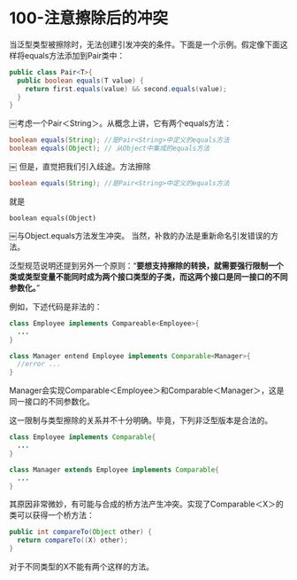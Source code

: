 # 100-注意擦除后的冲突

当泛型类型被擦除时，无法创建引发冲突的条件。下面是一个示例。假定像下面这样将equals方法添加到Pair类中：

```java
public class Pair<T>{
  public boolean equals(T value) {
    return first.equals(value) && second.equals(value);
  }
}
```

￼考虑一个Pair＜String＞。从概念上讲，它有两个equals方法：

```java
boolean equals(String); //是Pair<String>中定义的equals方法
boolean equals(Object); // 从Object中集成的equals方法
```

￼
但是，直觉把我们引入歧途。方法擦除

```java
boolean equals(String); //是Pair<String>中定义的equals方法
```

就是

```
boolean equals(Object)
```

￼与Object.equals方法发生冲突。
当然，补救的办法是重新命名引发错误的方法。

泛型规范说明还提到另外一个原则：“**要想支持擦除的转换，就需要强行限制一个类或类型变量不能同时成为两个接口类型的子类，而这两个接口是同一接口的不同参数化。**”

例如，下述代码是非法的：

```java
class Employee implements Compareable<Employee>{
  ...
}
```

```java
class Manager entend Employee implements Comparable<Manager>{
  //error ...
}
```


Manager会实现Comparable＜Employee＞和Comparable＜Manager＞，这是同一接口的不同参数化。

这一限制与类型擦除的关系并不十分明确。毕竟，下列非泛型版本是合法的。

```java
class Employee implements Comparable{
  ...
}
```

```java
class Manager extends Employee implements Comparable{
  ...
}
```

其原因非常微妙，有可能与合成的桥方法产生冲突。实现了Comparable＜X＞的类可以获得一个桥方法：

```java
public int compareTo(Object other) {
  return compareTo((X) other);
}
```

对于不同类型的X不能有两个这样的方法。